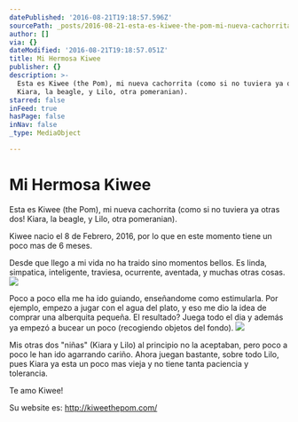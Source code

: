 ```yaml
---
datePublished: '2016-08-21T19:18:57.596Z'
sourcePath: _posts/2016-08-21-esta-es-kiwee-the-pom-mi-nueva-cachorrita-como-si-no-tuv.md
author: []
via: {}
dateModified: '2016-08-21T19:18:57.051Z'
title: Mi Hermosa Kiwee
publisher: {}
description: >-
  Esta es Kiwee (the Pom), mi nueva cachorrita (como si no tuviera ya otras dos!
  Kiara, la beagle, y Lilo, otra pomeranian).
starred: false
inFeed: true
hasPage: false
inNav: false
_type: MediaObject

---
```

# Mi Hermosa Kiwee

Esta es Kiwee (the Pom), mi nueva cachorrita (como si no tuviera ya otras dos! Kiara, la beagle, y Lilo, otra pomeranian).

Kiwee nacio el 8 de Febrero, 2016, por lo que en este momento tiene un poco mas de 6 meses. 

Desde que llego a mi vida no ha traido sino momentos bellos. Es linda, simpatica, inteligente, traviesa, ocurrente, aventada, y muchas otras cosas. ![](https://the-grid-user-content.s3-us-west-2.amazonaws.com/4b3695b5-bb84-4c5c-82c0-aab596396109.jpg)

Poco a poco ella me ha ido guiando, enseñandome como estimularla. Por ejemplo, empezo a jugar con el agua del plato, y eso me dio la idea de comprar una alberquita pequeña. El resultado? Juega todo el dia y además ya empezó a bucear un poco (recogiendo objetos del fondo).
![](https://the-grid-user-content.s3-us-west-2.amazonaws.com/49757c1e-a013-4755-8433-cdae3579bb53.jpg)

Mis otras dos "niñas" (Kiara y Lilo) al principio no la aceptaban, pero poco a poco le han ido agarrando cariño. Ahora juegan bastante, sobre todo Lilo, pues Kiara ya esta un poco mas vieja y no tiene tanta paciencia y tolerancia.

Te amo Kiwee!

Su website es: http://kiweethepom.com/